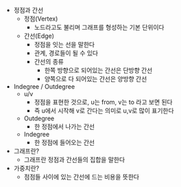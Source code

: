 - 정점과 간선
	- 정점(Vertex)
		- 노드라고도 불리며 그래프를 형성하는 기본 단위이다
	- 간선(Edge)
		- 정점을 잇는 선을 말한다
		- 관계, 경로들이 될 수 있다
		- 간선의 종류
			- 한쪽 방향으로 되어있는 간선은 단방향 간선
			- 양쪽으로 다 되어있는 간선은 양방향 간선
- Indegree / Outdegree
	- u/v
		- 정점을 표현한 것으로, u는 from, v는 to 라고 보면 된다
		- 즉 u에서 시작해 v로 간다는 의미로 u,v로 많이 표기한다
	- Outdegree
		- 한 정점에서 나가는 간선
	- Indegree
		- 한 정점에 들어오는 간선
- 그래프란?
	- 그래프란 정점과 간선들의 집합을 말한다
- 가중치란?
	- 점점들 사이에 있는 간선에 드는 비용을 뜻한다